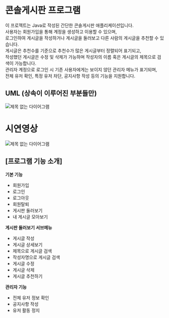 # 콘솔게시판 프로그램

이 프로젝트는 Java로 작성된 간단한 콘솔게시판 애플리케이션입니다.<br>
사용자는 회원가입을 통해 계정을 생성하고 이용할 수 있으며,<br> 
로그인하여 게시글을 작성하거나 게시글을 둘러보고 다른 사람의 게시글을 추천할 수 있습니다.<br>
게시글은 추천수를 기준으로 추천수가 많은 게시글부터 정렬되어 표기되고,<br> 
작성했던 게시글은 수정 및 삭제가 가능하며 작성자의 이름 혹은 게시글의 제목으로 검색이 가능합니다.<br>
관리자 계정으로 로그인 시 기존 사용자에게는 보이지 않던 관리자 메뉴가 표기되며,<br>
전체 유저 확인, 특정 유저 차단, 공지사항 작성 등의 기능을 지원합니다.<br>

## UML (상속이 이루어진 부분들만)
![제목 없는 다이어그램](https://github.com/CHOI-YUN-SEUNG/NoticeBoard/assets/154594253/fe0fa14a-8e3e-44ea-8f60-4a964d536b2e)

# 시연영상
![제목 없는 다이어그램](https://github.com/CHOI-YUN-SEUNG/NoticeBoard/blob/master/images/Desktop-2024.04.02-10.04.26.gif)

## [프로그램 기능 소개]

**기본 기능**
  * 회원가입
  * 로그인
  * 로그아웃
  * 회원탈퇴
  * 게시판 둘러보기
  * 내 게시글 모아보기

**게시판 둘러보기 서브메뉴**
 * 게시글 작성
 * 게시글 상세보기
 * 제목으로 게시글 검색
 * 작성자명으로 게시글 검색
 * 게시글 수정
 * 게시글 삭제
 * 게시글 추천하기

**관리자 기능**
 * 전체 유저 정보 확인
 * 공지사항 작성
 * 유저 활동 정지
